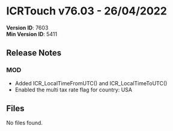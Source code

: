 # ICRTouch v76.03 - 26/04/2022

__Version ID__: 7603
<br>__Min Version ID__: 5411

## Release Notes
### MOD
- Added ICR_LocalTimeFromUTC() and ICR_LocalTimeToUTC()
- Enabled the multi tax rate flag for country: USA

## Files
No files found.

